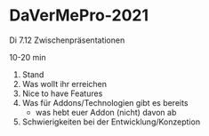 # DaVerMePro-2021

Di 7.12 Zwischenpräsentationen

10-20 min

1. Stand
2. Was wollt ihr erreichen
3. Nice to have Features
4. Was für Addons/Technologien gibt es bereits
    - was hebt euer Addon (nicht) davon ab
5. Schwierigkeiten bei der Entwicklung/Konzeption

